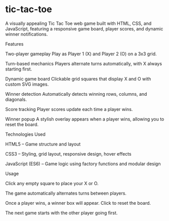 # tic-tac-toe

A visually appealing Tic Tac Toe web game built with HTML, CSS, and JavaScript, featuring a responsive game board, player scores, and dynamic winner notifications.

Features

Two-player gameplay
Play as Player 1 (X) and Player 2 (O) on a 3x3 grid.

Turn-based mechanics
Players alternate turns automatically, with X always starting first.

Dynamic game board
Clickable grid squares that display X and O with custom SVG images.

Winner detection
Automatically detects winning rows, columns, and diagonals.

Score tracking
Player scores update each time a player wins.

Winner popup
A stylish overlay appears when a player wins, allowing you to reset the board.

Technologies Used

HTML5 – Game structure and layout

CSS3 – Styling, grid layout, responsive design, hover effects

JavaScript (ES6) – Game logic using factory functions and modular design

Usage

Click any empty square to place your X or O.

The game automatically alternates turns between players.

Once a player wins, a winner box will appear. Click to reset the board.

The next game starts with the other player going first.